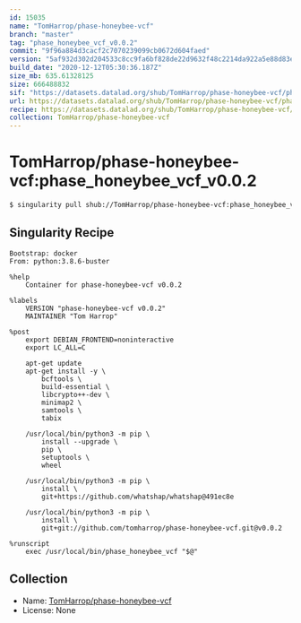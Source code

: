 ```yaml
---
id: 15035
name: "TomHarrop/phase-honeybee-vcf"
branch: "master"
tag: "phase_honeybee_vcf_v0.0.2"
commit: "9f96a884d3cacf2c7070239099cb0672d604faed"
version: "5af932d302d204533c8cc9fa6bf828de22d9632f48c2214da922a5e88d83e58e"
build_date: "2020-12-12T05:30:36.187Z"
size_mb: 635.61328125
size: 666488832
sif: "https://datasets.datalad.org/shub/TomHarrop/phase-honeybee-vcf/phase_honeybee_vcf_v0.0.2/2020-12-12-9f96a884-5af932d3/5af932d302d204533c8cc9fa6bf828de22d9632f48c2214da922a5e88d83e58e.sif"
url: https://datasets.datalad.org/shub/TomHarrop/phase-honeybee-vcf/phase_honeybee_vcf_v0.0.2/2020-12-12-9f96a884-5af932d3/
recipe: https://datasets.datalad.org/shub/TomHarrop/phase-honeybee-vcf/phase_honeybee_vcf_v0.0.2/2020-12-12-9f96a884-5af932d3/Singularity
collection: TomHarrop/phase-honeybee-vcf
---
```


# TomHarrop/phase-honeybee-vcf:phase_honeybee_vcf_v0.0.2

```bash
$ singularity pull shub://TomHarrop/phase-honeybee-vcf:phase_honeybee_vcf_v0.0.2
```

## Singularity Recipe

```singularity
Bootstrap: docker
From: python:3.8.6-buster

%help
    Container for phase-honeybee-vcf v0.0.2

%labels
    VERSION "phase-honeybee-vcf v0.0.2"
    MAINTAINER "Tom Harrop"

%post
    export DEBIAN_FRONTEND=noninteractive
    export LC_ALL=C

    apt-get update
    apt-get install -y \
        bcftools \
        build-essential \
        libcrypto++-dev \
        minimap2 \
        samtools \
        tabix

    /usr/local/bin/python3 -m pip \
        install --upgrade \
        pip \
        setuptools \
        wheel

    /usr/local/bin/python3 -m pip \
        install \
    	git+https://github.com/whatshap/whatshap@491ec8e

    /usr/local/bin/python3 -m pip \
        install \
        git+git://github.com/tomharrop/phase-honeybee-vcf.git@v0.0.2

%runscript
    exec /usr/local/bin/phase_honeybee_vcf "$@"
```

## Collection

 - Name: [TomHarrop/phase-honeybee-vcf](https://github.com/TomHarrop/phase-honeybee-vcf)
 - License: None

